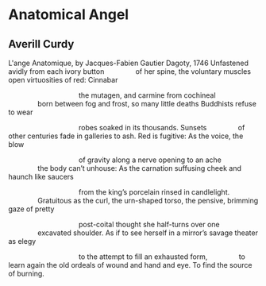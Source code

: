 # Anatomical Angel
## Averill Curdy
L'ange Anatomique, by Jacques-Fabien Gautier Dagoty, 1746
Unfastened avidly from each ivory button
               of her spine, the voluntary muscles open
virtuosities of red: Cinnabar

                                    the mutagen, and carmine from cochineal
               born between fog and frost, so many little
deaths Buddhists refuse to wear

                                    robes soaked in its thousands. Sunsets
               of other centuries fade in galleries to ash.
Red is fugitive: As the voice, the blow

                                    of gravity along a nerve opening to an
ache
               the body can’t unhouse: As the carnation
suffusing cheek and haunch like saucers

                                    from the king’s porcelain rinsed in
candlelight.
               Gratuitous as the curl, the urn-shaped torso,
the pensive, brimming gaze of pretty

                                    post-coital thought she half-turns over
one
               excavated shoulder. As if to see herself
in a mirror’s savage theater as elegy

                                    to the attempt to fill an exhausted form,
               to learn again the old ordeals of wound
and hand and eye. To find the source of burning.